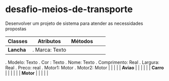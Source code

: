# desafio-meios-de-transporte
 Desenvolver um projeto de sistema para atender as necessidades propostas

|**Classes** | **Atributos**  	| **Métodos**  	|   	|   	|
|---	     |---	            |---	        |---	|---	|
|   **Lancha** 	     |       . Marca: Texto
. Modelo: Texto
. Cor : Texto
. Nome: Texto
. Comprimento: Real
. Largura: Real
. Preco: real
. Motor1: Motor
. Motor2: Motor          	|           	|   	|   	|
|   **Aviao**	     |                 	|   	        |   	|   	|
|   **Carro**	     |                 	|   	        |   	|   	|
|   **Motor**	     |                 	|   	        |   	|   	|
